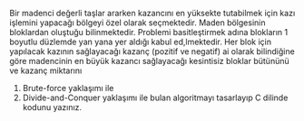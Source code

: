Bir madenci değerli taşlar ararken kazancını en yüksekte tutabilmek için kazı işlemini yapacağı bölgeyi özel olarak seçmektedir. Maden bölgesinin bloklardan oluştuğu bilinmektedir. Problemi basitleştirmek adına blokların 1 boyutlu düzlemde yan yana yer aldığı kabul ed,lmektedir. Her blok için yapılacak kazının sağlayacağı kazanç (pozitif ve negatif) ai olarak bilindiğine göre madencinin en büyük kazancı sağlayacağı kesintisiz bloklar bütününü ve kazanç miktarını
1. Brute-force yaklaşımı ile
2. Divide-and-Conquer yaklaşımı ile bulan algoritmayı tasarlayıp C dilinde kodunu yazınız.
